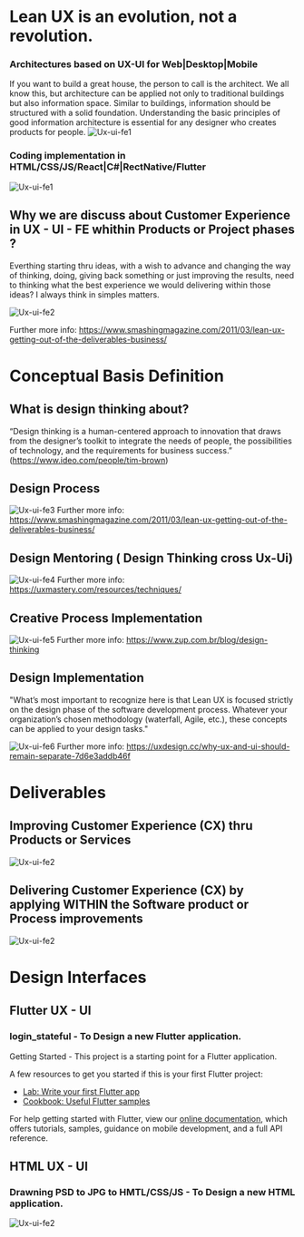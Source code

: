 # Lean UX is an evolution, not a revolution.
### Architectures based on UX-UI for Web|Desktop|Mobile
If you want to build a great house, the person to call is the architect. We all know this, but architecture can be applied not only to traditional buildings but also information space. Similar to buildings, information should be structured with a solid foundation. Understanding the basic principles of good information architecture is essential for any designer who creates products for people.
![Ux-ui-fe1](https://github.com/raazeved/ux-ui-front-end/blob/master/IMG/Digital_UX_UI_AI.png)


### Coding implementation in   HTML/CSS/JS/React|C#|RectNative/Flutter 

![Ux-ui-fe1](https://github.com/raazeved/ux-ui-front-end/blob/master/IMG/MovingFast.jpeg)

## Why we are discuss about Customer Experience in UX - UI - FE  whithin Products or Project phases ?
Everthing starting thru ideas, with a wish to advance and changing the way of thinking, doing, giving back something or just improving the results, need to thinking what the best experience we would delivering within those ideas? I always think in simples matters.

![Ux-ui-fe2](https://github.com/raazeved/ux-ui-front-end/blob/master/IMG/expectations.jpeg)

Further more info: https://www.smashingmagazine.com/2011/03/lean-ux-getting-out-of-the-deliverables-business/

# Conceptual Basis Definition

## What is design thinking about? 
“Design thinking is a human-centered approach to innovation that draws from the designer’s toolkit to integrate the needs of people, the possibilities of technology, and the requirements for business success.”
(https://www.ideo.com/people/tim-brown)

## Design Process 

![Ux-ui-fe3](https://github.com/raazeved/ux-ui-front-end/blob/master/IMG/phases_design_thinking.jpeg)
Further more info: https://www.smashingmagazine.com/2011/03/lean-ux-getting-out-of-the-deliverables-business/

## Design Mentoring ( Design Thinking cross Ux-Ui)  
![Ux-ui-fe4](https://github.com/raazeved/ux-ui-front-end/blob/master/IMG/TheGroupOfProcess_UX_Plan_Exec_Test.jpeg)
Further more info: https://uxmastery.com/resources/techniques/

## Creative Process Implementation 
![Ux-ui-fe5](https://github.com/raazeved/ux-ui-front-end/blob/master/img/diverge_converge.jpeg)
Further more info: https://www.zup.com.br/blog/design-thinking

## Design Implementation 
"What’s most important to recognize here is that Lean UX is focused strictly on the design phase of the software development process. Whatever your organization’s chosen methodology (waterfall, Agile, etc.), these concepts can be applied to your design tasks."

![Ux-ui-fe6](hhttps://github.com/raazeved/ux-ui-front-end/blob/master/IMG/Diferences_Between_UX_UI.jpeg)
Further more info: https://uxdesign.cc/why-ux-and-ui-should-remain-separate-7d6e3addb46f

# Deliverables 

## Improving Customer Experience (CX) thru Products or Services 
![Ux-ui-fe2](https://github.com/raazeved/ux-ui-front-end/blob/master/IMG/TheDesignApplied_onUX_vs_UI.jpeg)

## Delivering Customer Experience (CX) by applying WITHIN the Software product or Process improvements 
![Ux-ui-fe2](https://github.com/raazeved/ux-ui-front-end/blob/master/IMG/prototypes.jpeg)


# Design Interfaces 

## Flutter UX - UI  
### login_stateful  - To Design a new Flutter application.

Getting Started - This project is a starting point for a Flutter application.

A few resources to get you started if this is your first Flutter project:

- [Lab: Write your first Flutter app](https://flutter.io/docs/get-started/codelab)
- [Cookbook: Useful Flutter samples](https://flutter.io/docs/cookbook)

For help getting started with Flutter, view our 
[online documentation](https://flutter.io/docs), which offers tutorials, 
samples, guidance on mobile development, and a full API reference.

## HTML UX - UI

### Drawning PSD to JPG to HMTL/CSS/JS - To Design a new HTML application.
![Ux-ui-fe2](https://github.com/raazeved/ux-ui-front-end/blob/master/UX/2EXEC/WEB.jpg)
